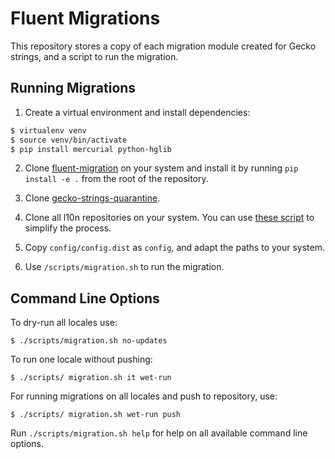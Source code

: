 # Fluent Migrations

This repository stores a copy of each migration module created for Gecko
strings, and a script to run the migration.

## Running Migrations

1. Create a virtual environment and install dependencies:

```bash
$ virtualenv venv
$ source venv/bin/activate
$ pip install mercurial python-hglib
```

2. Clone [fluent-migration](https://hg.mozilla.org/l10n/fluent-migration) on your system and install it by running `pip install -e .` from the root of the repository.

3. Clone [gecko-strings-quarantine](https://hg.mozilla.org/users/axel_mozilla.com/gecko-strings-quarantine).

4. Clone all l10n repositories on your system. You can use [these
script](https://github.com/flodolo/scripts/tree/master/mozilla_l10n/clone_hgmo)
to simplify the process.

5. Copy `config/config.dist` as `config`, and adapt the paths to your system.

6. Use `/scripts/migration.sh` to run the migration.

## Command Line Options

To dry-run all locales use:

```
$ ./scripts/migration.sh no-updates
```

To run one locale without pushing:

```
$ ./scripts/ migration.sh it wet-run
```

For running migrations on all locales and push to repository, use:

```
$ ./scripts/ migration.sh wet-run push
```

Run `./scripts/migration.sh help` for help on all available command line options.
